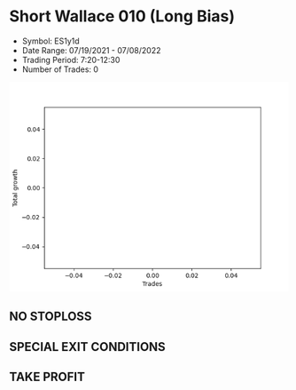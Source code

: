# Short Wallace 010 (Long Bias)
- Symbol: ES1y1d
- Date Range: 07/19/2021 - 07/08/2022
- Trading Period: 7:20-12:30
- Number of Trades: 0

![Plot](ShortWallace010ES1y1d(LongBias).png)
## NO STOPLOSS









## SPECIAL EXIT CONDITIONS 


## TAKE PROFIT










